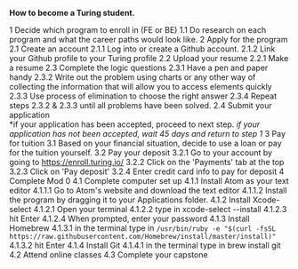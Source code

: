 **How to become a Turing student.**

1 Decide which program to enroll in (FE or BE)
  1.1 Do research on each program and what the career paths would look like.
2 Apply for the program
  2.1 Create an account
    2.1.1 Log into or create a Github account.
    2.1.2 Link your Github profile to your Turing profile
  2.2 Upload your resume
    2.2.1 Make a resume
  2.3 Complete the logic questions
    2.3.1 Have a pen and paper handy
    2.3.2 Write out the problem using charts or any other way of collecting the information that will allow you to access elements quickly
    2.3.3 Use process of elimination to choose the right answer
    2.3.4 Repeat steps 2.3.2 & 2.3.3 until all problems have been solved.
  2.4 Submit your application  
*if your application has been accepted, proceed to next step.
*if your application has not been accepted, wait 45 days and return to step 1*
3 Pay for tuition
  3.1 Based on your financial situation, decide to use a loan or pay for the tuition yourself.
  3.2 Pay your deposit
    3.2.1 Go to your account by going to https://enroll.turing.io/
    3.2.2 Click on the 'Payments' tab at the top
    3.2.3 Click on 'Pay deposit'
    3.2.4 Enter credit card info to pay for deposit
4 Complete Mod 0
  4.1 Complete computer set up
    4.1.1 Install Atom as your text editor
      4.1.1.1 Go to Atom's website and download the text editor
      4.1.1.2 Install the program by dragging it to your Applications folder.
    4.1.2 Install Xcode-select
      4.1.2.1 Open your terminal
      4.1.2.2 type in xcode-select --install
      4.1.2.3 hit Enter
      4.1.2.4 When prompted, enter your password
    4.1.3 Install Homebrew
      4.1.3.1 in the terminal type in `/usr/bin/ruby -e "$(curl -fsSL https://raw.githubusercontent.com/Homebrew/install/master/install)"`
      4.1.3.2 hit Enter
    4.1.4 Install Git
      4.1.4.1 in the terminal type in brew install git
  4.2 Attend online classes
  4.3 Complete your capstone
